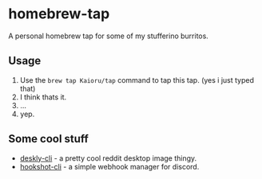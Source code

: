# homebrew-tap
A personal homebrew tap for some of my stufferino burritos.

## Usage
1. Use the `brew tap Kaioru/tap` command to tap this tap. (yes i just typed that)
2. I think thats it.
3. ...
4. yep.

## Some cool stuff
* [deskly-cli](https://github.com/Deskly/deskly-cli) - a pretty cool reddit desktop image thingy.
* [hookshot-cli](https://github.com/Kaioru/hookshot-cli) - a simple webhook manager for discord.

